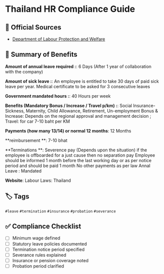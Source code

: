 # Thailand HR Compliance Guide

## 📜 Official Sources
- [Department of Labour Protection and Welfare](https://www.labour.go.th)

## 🧾 Summary of Benefits
**Amount of annual leave required :**: 6 Days (After 1 year of collaboration with the company)

**Amount of sick leave :**: An employee is entitled to take 30 days of paid sick leave per year. Medical certificate to be asked for 3 consecutive leaves

**Government mandated hours :**: 40 Hours per week

**Benefits (Mandatory Bonus / Increase / Travel p/km) :**: Social Insurance- Sickness, Maternity, Child Allowance, Retirement, Un-employment Bonus & Increase: Depends on the regional approval and management decision ; Travel: for car 7-10 baht per KM

**Payments (how many 13/14) or normal 12 months**: 12 Months

**reimbursement **: 7-10 bhat

**Terminations **: Severence pay (Depends upon the situation)
if the employee is offboarded for a just cause then no separation pay 
Employee should be informed 1 month before the last working day or as per notice period and should be paid 1 month 
No other payments as per law 
Annal Leave : Mandated

**Website**: Labour Laws: Thailand

## 🏷️ Tags
`#leave` `#termination` `#insurance` `#probation` `#severance`

## ✅ Compliance Checklist
- [ ] Minimum wage defined
- [ ] Statutory leave policies documented
- [ ] Termination notice period specified
- [ ] Severance rules explained
- [ ] Insurance or pension coverage noted
- [ ] Probation period clarified
